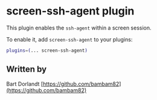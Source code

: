 # screen-ssh-agent plugin

This plugin enables the `ssh-agent` within a screen session.

To enable it, add `screen-ssh-agent` to your plugins:

```zsh
plugins=(... screen-ssh-agent)
```

## Written by
Bart Dorlandt
[https://github.com/bambam82](https://github.com/bambam82)
